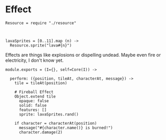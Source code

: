 Effect
======

    Resource = require "./resource"

    

    lavaSprites = [0..11].map (n) ->
      Resource.sprite("lava#{n}")

Effects are things like explosions or dispelling undead. Maybe even fire or
electricity, I don't know yet.

    module.exports = (I={}, self=Core(I)) ->

      perform: ({position, tileAt, characterAt, message}) ->
        tile = tileAt(position)

        # Fireball Effect
        Object.extend tile
          opaque: false
          solid: false
          features: []
          sprite: lavaSprites.rand()

        if character = characterAt(position)
          message("#{character.name()} is burned!")
          character.damage(2)
